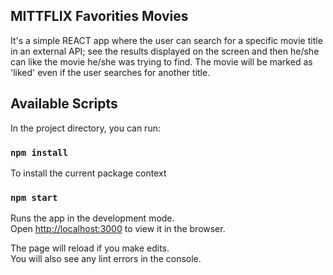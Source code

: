 ## MITTFLIX Favorities Movies

It's a simple REACT app where the user can search for a specific movie title in an external API; 
see the results displayed on the screen and then he/she can like the movie he/she was trying to find. The movie will be marked as 'liked' even if the user searches for another title.

## Available Scripts

In the project directory, you can run:

### `npm install`

To install the current package context

### `npm start`

Runs the app in the development mode.\
Open [http://localhost:3000](http://localhost:3000) to view it in the browser.

The page will reload if you make edits.\
You will also see any lint errors in the console.


